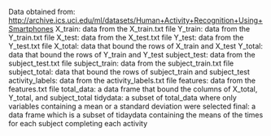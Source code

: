 Data obtained from: http://archive.ics.uci.edu/ml/datasets/Human+Activity+Recognition+Using+Smartphones
X_train: data from the X_train.txt file
Y_train: data from the Y_train.txt file
X_test: data from the X_test.txt file
Y_test: data from the Y_test.txt file
X_total: data that bound the rows of X_train and X_test
Y_total: data that bound the rows of Y_train and Y_test
subject_test: data from the subject_test.txt file
subject_train: data from the subject_train.txt file
subject_total: data that bound the rows of subject_train and subject_test
activity_labels: data from the activity_labels.txt file
features: data from the features.txt file
total_data: a data frame that bound the columns of X_total, Y_total, and subject_total
tidydata: a subset of total_data where only variables containing a mean or a standard deviation were selected
final: a data frame which is a subset of tidaydata containing the means of the times for each subject completing each activity
